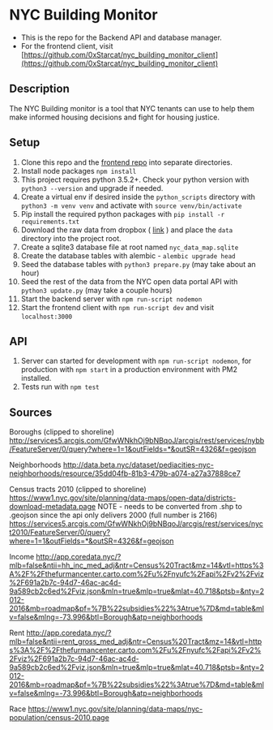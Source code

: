 # NYC Building Monitor

- This is the repo for the Backend API and database manager.
- For the frontend client, visit [https://github.com/0xStarcat/nyc_building_monitor_client](https://github.com/0xStarcat/nyc_building_monitor_client)

## Description

The NYC Building monitor is a tool that NYC tenants can use to help them make informed housing decisions and fight for housing justice.

## Setup

1.  Clone this repo and the [frontend repo](https://github.com/0xStarcat/nyc_building_monitor_client) into separate directories.
2.  Install node packages `npm install`
3. This project requires python 3.5.2+. Check your python version with `python3 --version` and upgrade if needed.
4.  Create a virtual env if desired inside the `python_scripts` directory with `python3 -m venv venv` and activate with `source venv/bin/activate`
5. Pip install the required python packages with `pip install -r requirements.txt`
6. Download the raw data from dropbox ( [link](https://www.dropbox.com/sh/oneei3xguhpzg8b/AABRKiQZPacG0KYRSO5eX6eaa?dl=0) ) and place the `data` directory into the project root.
7. Create a sqlite3 database file at root named `nyc_data_map.sqlite`
8. Create the database tables with alembic - `alembic upgrade head`
9. Seed the database tables with `python3 prepare.py` (may take about an hour)
10. Seed the rest of the data from the NYC open data portal API with `python3 update.py` (may take a couple hours)
11.  Start the backend server with `npm run-script nodemon`
12.  Start the frontend client with `npm run-script dev` and visit `localhost:3000`

## API

1.  Server can started for development with `npm run-script nodemon`, for production with `npm start` in a production environment with PM2 installed.
2.  Tests run with `npm test`


## Sources
Boroughs (clipped to shoreline)
http://services5.arcgis.com/GfwWNkhOj9bNBqoJ/arcgis/rest/services/nybb/FeatureServer/0/query?where=1=1&outFields=*&outSR=4326&f=geojson

Neighborhoods
http://data.beta.nyc/dataset/pediacities-nyc-neighborhoods/resource/35dd04fb-81b3-479b-a074-a27a37888ce7

Census tracts 2010 (clipped to shoreline)
https://www1.nyc.gov/site/planning/data-maps/open-data/districts-download-metadata.page
NOTE - needs to be converted from .shp to .geojson since the api only delivers 2000 (full number is 2166)
https://services5.arcgis.com/GfwWNkhOj9bNBqoJ/arcgis/rest/services/nyct2010/FeatureServer/0/query?where=1=1&outFields=*&outSR=4326&f=geojson

Income
http://app.coredata.nyc/?mlb=false&ntii=hh_inc_med_adj&ntr=Census%20Tract&mz=14&vtl=https%3A%2F%2Fthefurmancenter.carto.com%2Fu%2Fnyufc%2Fapi%2Fv2%2Fviz%2F691a2b7c-94d7-46ac-ac4d-9a589cb2c6ed%2Fviz.json&mln=true&mlp=true&mlat=40.718&ptsb=&nty=2012-2016&mb=roadmap&pf=%7B%22subsidies%22%3Atrue%7D&md=table&mlv=false&mlng=-73.996&btl=Borough&atp=neighborhoods

Rent
http://app.coredata.nyc/?mlb=false&ntii=rent_gross_med_adj&ntr=Census%20Tract&mz=14&vtl=https%3A%2F%2Fthefurmancenter.carto.com%2Fu%2Fnyufc%2Fapi%2Fv2%2Fviz%2F691a2b7c-94d7-46ac-ac4d-9a589cb2c6ed%2Fviz.json&mln=true&mlp=true&mlat=40.718&ptsb=&nty=2012-2016&mb=roadmap&pf=%7B%22subsidies%22%3Atrue%7D&md=table&mlv=false&mlng=-73.996&btl=Borough&atp=neighborhoods

Race
https://www1.nyc.gov/site/planning/data-maps/nyc-population/census-2010.page
